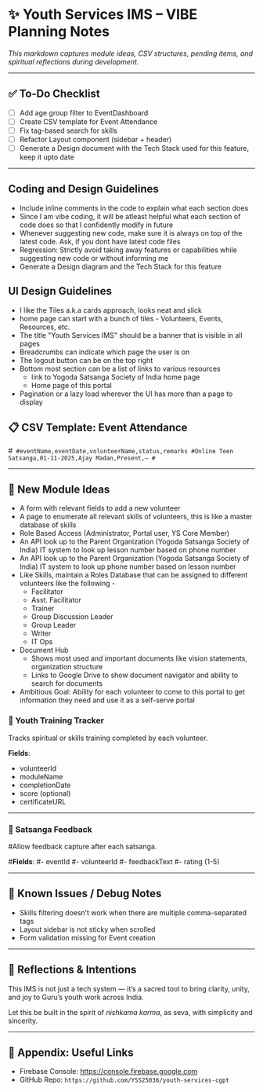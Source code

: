
# ✨ Youth Services IMS – VIBE Planning Notes

_This markdown captures module ideas, CSV structures, pending items, and spiritual reflections during development._

---

## ✅ To-Do Checklist

- [ ] Add age group filter to EventDashboard
- [ ] Create CSV template for Event Attendance
- [ ] Fix tag-based search for skills
- [ ] Refactor Layout component (sidebar + header)
- [ ] Generate a Design document with the Tech Stack used for this feature, keep it upto date

---
## Coding and Design Guidelines
- Include inline comments in the code to explain what each section does
- Since I am vibe coding, it will be atleast helpful what each section of code does so that I confidently modify in future
- Whenever suggesting new code, make sure it is always on top of the latest code. Ask, if you dont have latest code files
- Regression: Strictly avoid taking away features or capabilities while suggesting new code or without informing me
- Generate a Design diagram and the Tech Stack for this feature

## UI Design Guidelines
- I like the Tiles a.k.a cards approach, looks neat and slick
- home page can start with a bunch of tiles - Volunteers, Events, Resources, etc.
- The title "Youth Services IMS" should be a banner that is visible in all pages
- Breadcrumbs can indicate which page the user is on
- The logout button can be on the top right
- Bottom most section can be a list of links to various resources
	- link to Yogoda Satsanga Society of India home page
	- Home page of this portal
- Pagination or a lazy load wherever the UI has more than a page to display
  

## 📋 CSV Template: Event Attendance

#```
#eventName,eventDate,volunteerName,status,remarks
#Online Teen Satsanga,01-11-2025,Ajay Madan,Present,—
#```

---

## 🧱 New Module Ideas

- A form with relevant fields to add a new volunteer
- A page to enumerate all relevant skills of volunteers, this is like a master database of skills
- Role Based Access (Administrator, Portal user, YS Core Member)
- An API look up to the Parent Organization (Yogoda Satsanga Society of India) IT system to look up lesson number based on phone number
- An API look up to the Parent Organization (Yogoda Satsanga Society of India) IT system to look up phone number based on lesson number 
- Like Skills, maintain a Roles Database that can be assigned to different volunteers like the following - 
	- Facilitator
	- Asst. Facilitator
	- Trainer
	- Group Discussion Leader
	- Group Leader
	- Writer 
	- IT Ops
- Document Hub
	- Shows most used and important documents like vision statements, organization structure
	- Links to Google Drive to show document navigator and ability to search for documents
- Ambitious Goal: Ability for each volunteer to come to this portal to get information they need and use it as a self-serve portal


### 📘 Youth Training Tracker
Tracks spiritual or skills training completed by each volunteer.

**Fields**:
- volunteerId
- moduleName
- completionDate
- score (optional)
- certificateURL

---

### 🧘 Satsanga Feedback
#Allow feedback capture after each satsanga.

#**Fields**:
#- eventId
#- volunteerId
#- feedbackText
#- rating (1-5)

---

## 🐞 Known Issues / Debug Notes

- Skills filtering doesn’t work when there are multiple comma-separated tags
- Layout sidebar is not sticky when scrolled
- Form validation missing for Event creation

---

## 🙏 Reflections & Intentions

This IMS is not just a tech system — it’s a sacred tool to bring clarity, unity, and joy to Guru’s youth work across India.

Let this be built in the spirit of *nishkama karma*, as seva, with simplicity and sincerity.

---

## 📎 Appendix: Useful Links

- Firebase Console: https://console.firebase.google.com
- GitHub Repo: `https://github.com/YSS25036/youth-services-cgpt`
